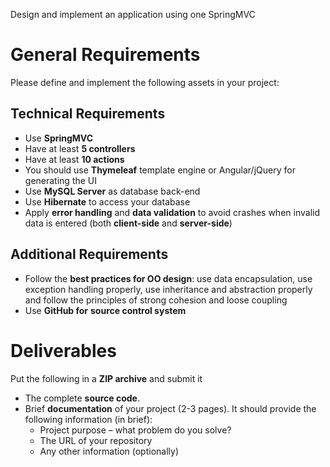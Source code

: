 Design and implement an application using one SpringMVC

# General Requirements

Please define and implement the following assets in your project:

## Technical Requirements

- Use **SpringMVC**
- Have at least **5 controllers**
- Have at least **10 actions**
- You should use **Thymeleaf** template engine or Angular/jQuery for generating the UI
- Use **MySQL Server** as database back-end
- Use **Hibernate** to access your database
- Apply **error handling** and **data validation** to avoid crashes when invalid data is entered (both **client-side** and **server-side**)

## Additional Requirements

- Follow the **best practices for OO design**: use data encapsulation, use exception handling properly, use inheritance and abstraction properly and follow the principles of strong cohesion and loose coupling
- Use **GitHub for** **source control system**

# Deliverables

Put the following in a **ZIP archive** and submit it

- The complete **source code**.
- Brief **documentation** of your project (2-3 pages). It should provide the following information (in brief):
  - Project purpose – what problem do you solve?
  - The URL of your repository
  - Any other information (optionally)
